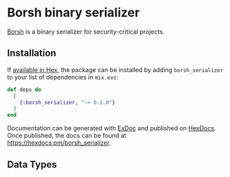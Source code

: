 # Borsh binary serializer


[Borsh](https://borsh.io) is a binary serializer for security-critical projects.

## Installation

If [available in Hex](https://hex.pm/docs/publish), the package can be installed
by adding `borsh_serializer` to your list of dependencies in `mix.exs`:

```elixir
def deps do
  [
    {:borsh_serializer, "~> 0.1.0"}
  ]
end
```

Documentation can be generated with [ExDoc](https://github.com/elixir-lang/ex_doc)
and published on [HexDocs](https://hexdocs.pm). Once published, the docs can
be found at <https://hexdocs.pm/borsh_serializer>.

## Data Types
